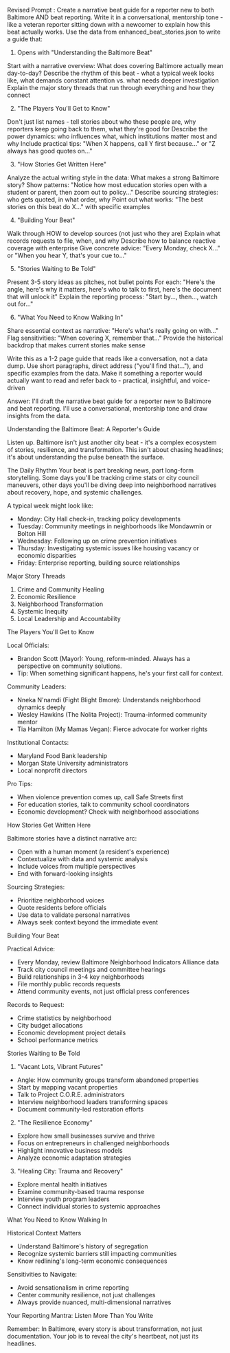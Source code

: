 Revised Prompt : Create a narrative beat guide for a reporter new to both Baltimore AND beat reporting. Write it in a conversational, mentorship tone - like a veteran reporter sitting down with a newcomer to explain how this beat actually works.
Use the data from enhanced_beat_stories.json to write a guide that:
1. Opens with "Understanding the Baltimore Beat"

Start with a narrative overview: What does covering Baltimore actually mean day-to-day?
Describe the rhythm of this beat - what a typical week looks like, what demands constant attention vs. what needs deeper investigation
Explain the major story threads that run through everything and how they connect

2. "The Players You'll Get to Know"

Don't just list names - tell stories about who these people are, why reporters keep going back to them, what they're good for
Describe the power dynamics: who influences what, which institutions matter most and why
Include practical tips: "When X happens, call Y first because..." or "Z always has good quotes on..."

3. "How Stories Get Written Here"

Analyze the actual writing style in the data: What makes a strong Baltimore story?
Show patterns: "Notice how most education stories open with a student or parent, then zoom out to policy..."
Describe sourcing strategies: who gets quoted, in what order, why
Point out what works: "The best stories on this beat do X..." with specific examples

4. "Building Your Beat"

Walk through HOW to develop sources (not just who they are)
Explain what records requests to file, when, and why
Describe how to balance reactive coverage with enterprise
Give concrete advice: "Every Monday, check X..." or "When you hear Y, that's your cue to..."

5. "Stories Waiting to Be Told"

Present 3-5 story ideas as pitches, not bullet points
For each: "Here's the angle, here's why it matters, here's who to talk to first, here's the document that will unlock it"
Explain the reporting process: "Start by..., then..., watch out for..."

6. "What You Need to Know Walking In"

Share essential context as narrative: "Here's what's really going on with..."
Flag sensitivities: "When covering X, remember that..."
Provide the historical backdrop that makes current stories make sense

Write this as a 1-2 page guide that reads like a conversation, not a data dump. Use short paragraphs, direct address ("you'll find that..."), and specific examples from the data. Make it something a reporter would actually want to read and refer back to - practical, insightful, and voice-driven

Answer: 
I'll draft the narrative beat guide for a reporter new to Baltimore and beat reporting. I'll use a conversational, mentorship tone and draw insights from the data.

Understanding the Baltimore Beat: A Reporter's Guide

Listen up. Baltimore isn't just another city beat - it's a complex ecosystem of stories, resilience, and transformation. This isn't about chasing headlines; it's about understanding the pulse beneath the surface.

The Daily Rhythm
Your beat is part breaking news, part long-form storytelling. Some days you'll be tracking crime stats or city council maneuvers, other days you'll be diving deep into neighborhood narratives about recovery, hope, and systemic challenges.

A typical week might look like:
- Monday: City Hall check-in, tracking policy developments
- Tuesday: Community meetings in neighborhoods like Mondawmin or Bolton Hill
- Wednesday: Following up on crime prevention initiatives 
- Thursday: Investigating systemic issues like housing vacancy or economic disparities
- Friday: Enterprise reporting, building source relationships

Major Story Threads
1. Crime and Community Healing
2. Economic Resilience 
3. Neighborhood Transformation
4. Systemic Inequity
5. Local Leadership and Accountability

The Players You'll Get to Know

Local Officials:
- Brandon Scott (Mayor): Young, reform-minded. Always has a perspective on community solutions.
- Tip: When something significant happens, he's your first call for context.

Community Leaders:
- Nneka N'namdi (Fight Blight Bmore): Understands neighborhood dynamics deeply
- Wesley Hawkins (The Nolita Project): Trauma-informed community mentor
- Tia Hamilton (My Mamas Vegan): Fierce advocate for worker rights

Institutional Contacts:
- Maryland Food Bank leadership
- Morgan State University administrators
- Local nonprofit directors

Pro Tips:
- When violence prevention comes up, call Safe Streets first
- For education stories, talk to community school coordinators
- Economic development? Check with neighborhood associations

How Stories Get Written Here

Baltimore stories have a distinct narrative arc:
- Open with a human moment (a resident's experience)
- Contextualize with data and systemic analysis
- Include voices from multiple perspectives
- End with forward-looking insights

Sourcing Strategies:
- Prioritize neighborhood voices
- Quote residents before officials
- Use data to validate personal narratives
- Always seek context beyond the immediate event

Building Your Beat

Practical Advice:
- Every Monday, review Baltimore Neighborhood Indicators Alliance data
- Track city council meetings and committee hearings
- Build relationships in 3-4 key neighborhoods
- File monthly public records requests
- Attend community events, not just official press conferences

Records to Request:
- Crime statistics by neighborhood
- City budget allocations
- Economic development project details
- School performance metrics

Stories Waiting to Be Told

1. "Vacant Lots, Vibrant Futures"
- Angle: How community groups transform abandoned properties
- Start by mapping vacant properties
- Talk to Project C.O.R.E. administrators
- Interview neighborhood leaders transforming spaces
- Document community-led restoration efforts

2. "The Resilience Economy"
- Explore how small businesses survive and thrive
- Focus on entrepreneurs in challenged neighborhoods
- Highlight innovative business models
- Analyze economic adaptation strategies

3. "Healing City: Trauma and Recovery"
- Explore mental health initiatives
- Examine community-based trauma response
- Interview youth program leaders
- Connect individual stories to systemic approaches

What You Need to Know Walking In

Historical Context Matters
- Understand Baltimore's history of segregation
- Recognize systemic barriers still impacting communities
- Know redlining's long-term economic consequences

Sensitivities to Navigate:
- Avoid sensationalism in crime reporting
- Center community resilience, not just challenges
- Always provide nuanced, multi-dimensional narratives

Your Reporting Mantra: Listen More Than You Write

Remember: In Baltimore, every story is about transformation, not just documentation. Your job is to reveal the city's heartbeat, not just its headlines.


